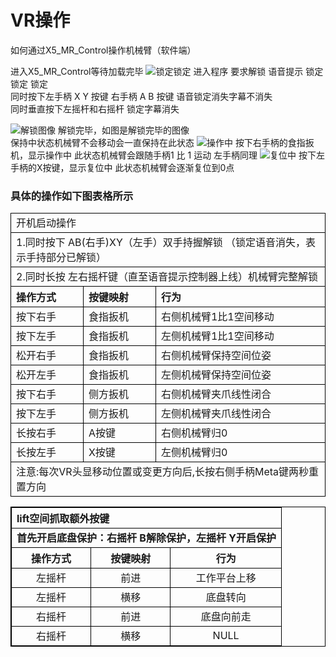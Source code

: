 # VR操作

如何通过X5_MR_Control操作机械臂（软件端）

进入X5_MR_Control等待加载完毕
![锁定锁定](/home/zqm/Desktop/VR_OS/ARX_VR_OpenSource/imgs/锁定锁定.png)
进入程序 要求解锁 语音提示 锁定 锁定 锁定  
同时按下左手柄 X Y 按键 右手柄 A B 按键  语音锁定消失字幕不消失  
同时垂直按下左摇杆和右摇杆 锁定字幕消失  

![解锁图像](/home/zqm/Desktop/VR_OS/ARX_VR_OpenSource/imgs/解锁图像.png)
解锁完毕，如图是解锁完毕的图像  
保持中状态机械臂不会移动会一直保持在此状态
![操作中](/home/zqm/Desktop/VR_OS/ARX_VR_OpenSource/imgs/操作中.png)
按下右手柄的食指扳机，显示操作中  此状态机械臂会跟随手柄1 比 1 运动
左手柄同理
![复位中](/home/zqm/Desktop/VR_OS/ARX_VR_OpenSource/imgs/复位中.png)
按下左手柄的X按键，显示复位中  此状态机械臂会逐渐复位到0点  

### 具体的操作如下图表格所示

<table style="width:100%; border-collapse: collapse; text-align: left;">
    <tr>
        <td colspan="3" style="border: 1px solid black;">开机启动操作</td>
    </tr>
    <tr>
        <td colspan="3" style="border: 1px solid black;">1.同时按下 AB(右手)XY（左手）双手持握解锁 （锁定语音消失，表示手持部分已解锁）</td>
    </tr>
    <tr>
        <td colspan="3" style="border: 1px solid black;">2.同时长按 左右摇杆键（直至语音提示控制器上线）机械臂完整解锁</td>
    </tr>
    <tr>
        <th style="border: 1px solid black;">操作方式</th>
        <th style="border: 1px solid black;">按键映射</th>
        <th style="border: 1px solid black;">行为</th>
    </tr>
    <tr>
        <td style="border: 1px solid black;">按下右手</td>
        <td style="border: 1px solid black;">食指扳机</td>
        <td style="border: 1px solid black;">右侧机械臂1比1空间移动</td>
    </tr>
    <tr>
        <td style="border: 1px solid black;">按下左手</td>
        <td style="border: 1px solid black;">食指扳机</td>
        <td style="border: 1px solid black;">左侧机械臂1比1空间移动</td>
    </tr>
    <tr>
        <td style="border: 1px solid black;">松开右手</td>
        <td style="border: 1px solid black;">食指扳机</td>
        <td style="border: 1px solid black;">右侧机械臂保持空间位姿</td>
    </tr>
    <tr>
        <td style="border: 1px solid black;">松开左手</td>
        <td style="border: 1px solid black;">食指扳机</td>
        <td style="border: 1px solid black;">左侧机械臂保持空间位姿</td>
    </tr>
    <tr>
        <td style="border: 1px solid black;">按下右手</td>
        <td style="border: 1px solid black;">侧方扳机</td>
        <td style="border: 1px solid black;">右侧机械臂夹爪线性闭合</td>
    </tr>
    <tr>
        <td style="border: 1px solid black;">按下左手</td>
        <td style="border: 1px solid black;">侧方扳机</td>
        <td style="border: 1px solid black;">左侧机械臂夹爪线性闭合</td>
    </tr>
    <tr>
        <td style="border: 1px solid black;">长按右手</td>
        <td style="border: 1px solid black;">A按键</td>
        <td style="border: 1px solid black;">右侧机械臂归0</td>
    </tr>
    <tr>
        <td style="border: 1px solid black;">长按左手</td>
        <td style="border: 1px solid black;">X按键</td>
        <td style="border: 1px solid black;">左侧机械臂归0</td>
    </tr>
    <tr>
        <td colspan="3" style="border: 1px solid black;">注意:每次VR头显移动位置或变更方向后,长按右侧手柄Meta键两秒重置方向</td>
    </tr>
</table>



<table style="width: 100%; text-align: left; border: 1px solid black; border-collapse: collapse;">
  <tr>
    <th colspan="3" style="font-weight: bold; text-align: left; border: 1px solid black;">lift空间抓取额外按键</th>
  </tr>
  <tr>
    <td colspan="3" style="font-weight: bold; text-align: left; border: 1px solid black;">首先开启底盘保护：右摇杆 B解除保护，左摇杆 Y开启保护</td>
  </tr>
  <tr>
    <th style="border: 1px solid black; text-align: center;">操作方式</th>
    <th style="border: 1px solid black; text-align: center;">按键映射</th>
    <th style="border: 1px solid black; text-align: center;">行为</th>
  </tr>
  <tr>
    <td style="border: 1px solid black; text-align: center;">左摇杆</td>
    <td style="border: 1px solid black; text-align: center;">前进</td>
    <td style="border: 1px solid black; text-align: center;">工作平台上移</td>
  </tr>
  <tr>
    <td style="border: 1px solid black; text-align: center;">左摇杆</td>
    <td style="border: 1px solid black; text-align: center;">横移</td>
    <td style="border: 1px solid black; text-align: center;">底盘转向</td>
  </tr>
  <tr>
    <td style="border: 1px solid black; text-align: center;">右摇杆</td>
    <td style="border: 1px solid black; text-align: center;">前进</td>
    <td style="border: 1px solid black; text-align: center;">底盘向前走</td>
  </tr>
  <tr>
    <td style="border: 1px solid black; text-align: center;">右摇杆</td>
    <td style="border: 1px solid black; text-align: center;">横移</td>
    <td style="border: 1px solid black; text-align: center;">NULL</td>
  </tr>
</table>


